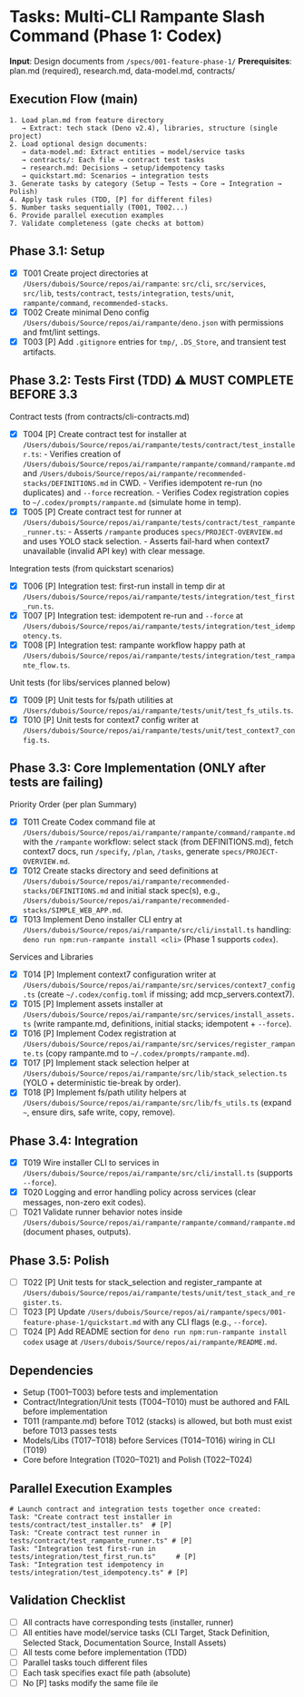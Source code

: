 # Tasks: Multi-CLI Rampante Slash Command (Phase 1: Codex)

**Input**: Design documents from `/specs/001-feature-phase-1/`
**Prerequisites**: plan.md (required), research.md, data-model.md, contracts/

## Execution Flow (main)

```
1. Load plan.md from feature directory
   → Extract: tech stack (Deno v2.4), libraries, structure (single project)
2. Load optional design documents:
   → data-model.md: Extract entities → model/service tasks
   → contracts/: Each file → contract test tasks
   → research.md: Decisions → setup/idempotency tasks
   → quickstart.md: Scenarios → integration tests
3. Generate tasks by category (Setup → Tests → Core → Integration → Polish)
4. Apply task rules (TDD, [P] for different files)
5. Number tasks sequentially (T001, T002...)
6. Provide parallel execution examples
7. Validate completeness (gate checks at bottom)
```

## Phase 3.1: Setup

- [x] T001 Create project directories at `/Users/dubois/Source/repos/ai/rampante`:
      `src/cli`, `src/services`, `src/lib`, `tests/contract`, `tests/integration`, `tests/unit`, `rampante/command`, `recommended-stacks`.
- [x] T002 Create minimal Deno config `/Users/dubois/Source/repos/ai/rampante/deno.json` with permissions and fmt/lint settings.
- [x] T003 [P] Add `.gitignore` entries for `tmp/`, `.DS_Store`, and transient test artifacts.

## Phase 3.2: Tests First (TDD) ⚠️ MUST COMPLETE BEFORE 3.3

Contract tests (from contracts/cli-contracts.md)

- [x] T004 [P] Create contract test for installer at `/Users/dubois/Source/repos/ai/rampante/tests/contract/test_installer.ts`: - Verifies creation of `/Users/dubois/Source/repos/ai/rampante/rampante/command/rampante.md` and `/Users/dubois/Source/repos/ai/rampante/recommended-stacks/DEFINITIONS.md` in CWD. - Verifies idempotent re-run (no duplicates) and `--force` recreation. - Verifies Codex registration copies to `~/.codex/prompts/rampante.md` (simulate home in temp).
- [x] T005 [P] Create contract test for runner at `/Users/dubois/Source/repos/ai/rampante/tests/contract/test_rampante_runner.ts`: - Asserts `/rampante` produces `specs/PROJECT-OVERVIEW.md` and uses YOLO stack selection. - Asserts fail-hard when context7 unavailable (invalid API key) with clear message.

Integration tests (from quickstart scenarios)

- [x] T006 [P] Integration test: first-run install in temp dir at `/Users/dubois/Source/repos/ai/rampante/tests/integration/test_first_run.ts`.
- [x] T007 [P] Integration test: idempotent re-run and `--force` at `/Users/dubois/Source/repos/ai/rampante/tests/integration/test_idempotency.ts`.
- [x] T008 [P] Integration test: rampante workflow happy path at `/Users/dubois/Source/repos/ai/rampante/tests/integration/test_rampante_flow.ts`.

Unit tests (for libs/services planned below)

- [x] T009 [P] Unit tests for fs/path utilities at `/Users/dubois/Source/repos/ai/rampante/tests/unit/test_fs_utils.ts`.
- [x] T010 [P] Unit tests for context7 config writer at `/Users/dubois/Source/repos/ai/rampante/tests/unit/test_context7_config.ts`.

## Phase 3.3: Core Implementation (ONLY after tests are failing)

Priority Order (per plan Summary)

- [x] T011 Create Codex command file at `/Users/dubois/Source/repos/ai/rampante/rampante/command/rampante.md` with the `/rampante` workflow: select stack (from DEFINITIONS.md), fetch context7 docs, run `/specify`, `/plan`, `/tasks`, generate `specs/PROJECT-OVERVIEW.md`.
- [x] T012 Create stacks directory and seed definitions at `/Users/dubois/Source/repos/ai/rampante/recommended-stacks/DEFINITIONS.md` and initial stack spec(s), e.g., `/Users/dubois/Source/repos/ai/rampante/recommended-stacks/SIMPLE_WEB_APP.md`.
- [x] T013 Implement Deno installer CLI entry at `/Users/dubois/Source/repos/ai/rampante/src/cli/install.ts` handling:
      `deno run npm:run-rampante install <cli>` (Phase 1 supports `codex`).

Services and Libraries

- [x] T014 [P] Implement context7 configuration writer at `/Users/dubois/Source/repos/ai/rampante/src/services/context7_config.ts` (create `~/.codex/config.toml` if missing; add mcp_servers.context7).
- [x] T015 [P] Implement assets installer at `/Users/dubois/Source/repos/ai/rampante/src/services/install_assets.ts` (write rampante.md, definitions, initial stacks; idempotent + `--force`).
- [x] T016 [P] Implement Codex registration at `/Users/dubois/Source/repos/ai/rampante/src/services/register_rampante.ts` (copy rampante.md to `~/.codex/prompts/rampante.md`).
- [x] T017 [P] Implement stack selection helper at `/Users/dubois/Source/repos/ai/rampante/src/lib/stack_selection.ts` (YOLO + deterministic tie-break by order).
- [x] T018 [P] Implement fs/path utility helpers at `/Users/dubois/Source/repos/ai/rampante/src/lib/fs_utils.ts` (expand `~`, ensure dirs, safe write, copy, remove).

## Phase 3.4: Integration

- [x] T019 Wire installer CLI to services in `/Users/dubois/Source/repos/ai/rampante/src/cli/install.ts` (supports `--force`).
- [x] T020 Logging and error handling policy across services (clear messages, non-zero exit codes).
- [ ] T021 Validate runner behavior notes inside `/Users/dubois/Source/repos/ai/rampante/rampante/command/rampante.md` (document phases, outputs).

## Phase 3.5: Polish

- [ ] T022 [P] Unit tests for stack_selection and register_rampante at `/Users/dubois/Source/repos/ai/rampante/tests/unit/test_stack_and_register.ts`.
- [ ] T023 [P] Update `/Users/dubois/Source/repos/ai/rampante/specs/001-feature-phase-1/quickstart.md` with any CLI flags (e.g., `--force`).
- [ ] T024 [P] Add README section for `deno run npm:run-rampante install codex` usage at `/Users/dubois/Source/repos/ai/rampante/README.md`.

## Dependencies

- Setup (T001–T003) before tests and implementation
- Contract/Integration/Unit tests (T004–T010) must be authored and FAIL before implementation
- T011 (rampante.md) before T012 (stacks) is allowed, but both must exist before T013 passes tests
- Models/Libs (T017–T018) before Services (T014–T016) wiring in CLI (T019)
- Core before Integration (T020–T021) and Polish (T022–T024)

## Parallel Execution Examples

```
# Launch contract and integration tests together once created:
Task: "Create contract test installer in tests/contract/test_installer.ts"  # [P]
Task: "Create contract test runner in tests/contract/test_rampante_runner.ts" # [P]
Task: "Integration test first-run in tests/integration/test_first_run.ts"     # [P]
Task: "Integration test idempotency in tests/integration/test_idempotency.ts" # [P]
```

## Validation Checklist

- [ ] All contracts have corresponding tests (installer, runner)
- [ ] All entities have model/service tasks (CLI Target, Stack Definition, Selected Stack, Documentation Source, Install Assets)
- [ ] All tests come before implementation (TDD)
- [ ] Parallel tasks touch different files
- [ ] Each task specifies exact file path (absolute)
- [ ] No [P] tasks modify the same file
ile
